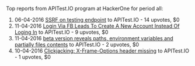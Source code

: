 Top reports from APITest.IO program at HackerOne for period all:

1. 06-04-2016 [SSRF on testing endpoint](https://hackerone.com/reports/128685) to APITest.IO - 14 upvotes, $0
2. 11-04-2016 [Login Via FB Leads To Create A New Account Instead Of Loging In](https://hackerone.com/reports/129830) to APITest.IO - 9 upvotes, $0
3. 11-04-2016 [beta version reveals paths, environment variables and partially files contents](https://hackerone.com/reports/129869) to APITest.IO - 2 upvotes, $0
4. 10-04-2016 [Clickjacking: X-Frame-Options header missing](https://hackerone.com/reports/129650) to APITest.IO - 1 upvotes, $0
